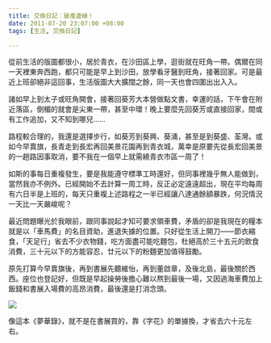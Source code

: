 ```yaml
---
title: 交換日記：破產邊緣！
date: 2011-07-20 23:07:00 +08:00
tags: [生活, 交換日記]

---
```


從前生活的版圖都很小，居於青衣，在沙田區上學，逛街就在旺角一帶。偶爾在同一天裡東奔西跑，都只可能是早上到沙田，放學看牙醫到旺角，接著回家。可是最近上班卻絕非這回事，生活版圖大大擴闊之餘，同一天也會四圍出出入入。  
  
諸如早上到太子或旺角開會，接著回葵芳大本營做點文書，幸運的話，下午會在附近落區，倒楣的就會是尖東一帶，甚至中環！晚上要麼先回葵芳或直接回家，間或有工作追加，又不知到哪兒……  
  
路程較合理的，我還是選擇步行，如葵芳到葵興、葵涌，甚至是到葵盛、荃灣。或如今早賣旗，長青走到長宏再回美景花園再到青衣城，萬幸是原要先從長宏回美景的一趟路因事取消，要不我在一個早上就需繞青衣市區一周了！  
  
如斯的事每日重複發生，要是我能遵守標準工時還好，但同事裡幾乎無人能做到，當然我亦不例外。已經開始不去計算一周工時，反正必定遠遠超出，現在平均每周有六日半是上班的，每天只重複上述路程之一半已經讓八達通餘額暴跌，何況情況一天比一天嚴峻呢？  
  
最近問題曝光於我眼前，跟同事說起才知可要求領車費，矛盾的卻是我現在的糧本就是以「車馬費」的名目資助，進退失據的位置。只好從生活上開刀——節衣縮食，「天足行」省去不少衣物錢，吃方面盡可能吃麵包，杜絕高於三十五元的飲食消費，三十元以下的方能容忍，廿元以下的粉麵更加值得鼓勵。  
  
原先打算今早賣旗後，再到書展先聽維怡，再到董啟章，及後北島，最後關於西西。座位也登記好，但既是早起操勞後擔心難以熬到最後一場，又因過海車費加上飯錢和書展入場費的高昂消費，最後還是打消念頭。  
  
![](//4.bp.blogspot.com/-2k98J5__iAo/Tib3Y38sZQI/AAAAAAAAAdw/WvMYQ7a44ZQ/s200/IMG_3668.JPG)  
  
像這本《夢華錄》，就不是在書展買的，靠《字花》的單據換，才省去六十元左右。
